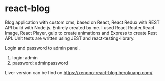 # react-blog

Blog application with custom cms, based on React, React Redux with REST API build with Node.js. Entirely created by me.
I used React Router,React Image, React Player, gulp to create animations and Express to create Rest API. Unit tests are written
using JEST and react-testing-library.

Login and password to admin panel.
1. login: admin
1. password: adminpassword

Liver version can be find on https://xenono-react-blog.herokuapp.com/
